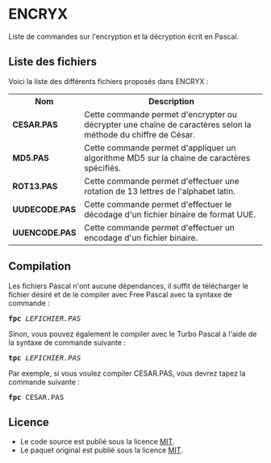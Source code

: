 # ENCRYX
Liste de commandes sur l'encryption et la décryption écrit en Pascal.

<h2>Liste des fichiers</h2>

Voici la liste des différents fichiers proposés dans ENCRYX :

<table>
	<tr>
		<th>Nom</th>
		<th>Description</th>	
	</tr>
	<tr>
		<td><b>CESAR.PAS</b></td>
		<td>Cette commande permet d'encrypter ou décrypter une chaîne de caractères selon la méthode du chiffre de César.</td>
	</tr>
	<tr>
		<td><b>MD5.PAS</b></td>
		<td>Cette commande permet d'appliquer un algorithme MD5 sur la chaine de caractères spécifiés.</td>
	</tr>
	<tr>
		<td><b>ROT13.PAS</b></td>
		<td>Cette commande permet d'effectuer une rotation de 13 lettres de l'alphabet latin.</td>
	</tr>
	<tr>
		<td><b>UUDECODE.PAS</b></td>
		<td>Cette commande permet d'effectuer le décodage d'un fichier binaire de format UUE.</td>
	</tr>
	<tr>
		<td><b>UUENCODE.PAS</b></td>
		<td>Cette commande permet d'effectuer un encodage d'un fichier binaire.</td>
	</tr>
</table>

<h2>Compilation</h2>
	
Les fichiers Pascal n'ont aucune dépendances, il suffit de télécharger le fichier désiré et de le compiler avec Free Pascal avec la syntaxe de commande  :

<pre><b>fpc</b> <i>LEFICHIER.PAS</i></pre>
	
Sinon, vous pouvez également le compiler avec le Turbo Pascal à l'aide de la syntaxe de commande suivante :	

<pre><b>tpc</b> <i>LEFICHIER.PAS</i></pre>
	
Par exemple, si vous voulez compiler CESAR.PAS, vous devrez tapez la commande suivante :

<pre><b>fpc</b> CESAR.PAS</pre>

<h2>Licence</h2>
<ul>
 <li>Le code source est publié sous la licence <a href="https://github.com/gladir/ENCRYX/blob/main/LICENSE">MIT</a>.</li>
 <li>Le paquet original est publié sous la licence <a href="https://github.com/gladir/ENCRYX/blob/main/LICENSE">MIT</a>.</li>
</ul>

